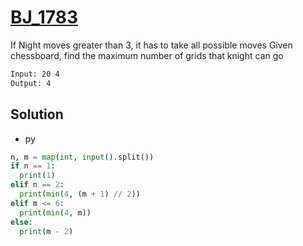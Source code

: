 # [BJ_1783](https://acmicpc.net/problem/1783)

If Night moves greater than 3, it has to take all possible moves
Given chessboard, find the maximum number of grids that knight can go

```txt
Input: 20 4
Output: 4
```

## Solution

* py

```py
n, m = map(int, input().split())
if n == 1:
  print(1)
elif n == 2:
  print(min(4, (m + 1) // 2))
elif m <= 6:
  print(min(4, m))
else:
  print(m - 2)
```
